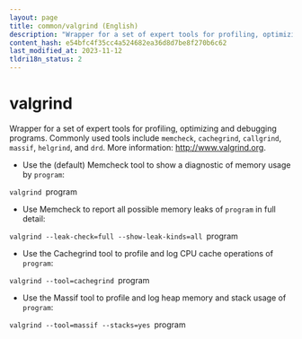 ```yaml
---
layout: page
title: common/valgrind (English)
description: "Wrapper for a set of expert tools for profiling, optimizing and debugging programs."
content_hash: e54bfc4f35cc4a524682ea36d8d7be8f270b6c62
last_modified_at: 2023-11-12
tldri18n_status: 2
---
```

# valgrind

Wrapper for a set of expert tools for profiling, optimizing and debugging programs.
Commonly used tools include `memcheck`, `cachegrind`, `callgrind`, `massif`, `helgrind`, and `drd`.
More information: <http://www.valgrind.org>.

- Use the (default) Memcheck tool to show a diagnostic of memory usage by `program`:

`valgrind `<span class="tldr-var badge badge-pill bg-dark-lm bg-white-dm text-white-lm text-dark-dm font-weight-bold">program</span>

- Use Memcheck to report all possible memory leaks of `program` in full detail:

`valgrind --leak-check=full --show-leak-kinds=all `<span class="tldr-var badge badge-pill bg-dark-lm bg-white-dm text-white-lm text-dark-dm font-weight-bold">program</span>

- Use the Cachegrind tool to profile and log CPU cache operations of `program`:

`valgrind --tool=cachegrind `<span class="tldr-var badge badge-pill bg-dark-lm bg-white-dm text-white-lm text-dark-dm font-weight-bold">program</span>

- Use the Massif tool to profile and log heap memory and stack usage of `program`:

`valgrind --tool=massif --stacks=yes `<span class="tldr-var badge badge-pill bg-dark-lm bg-white-dm text-white-lm text-dark-dm font-weight-bold">program</span>
